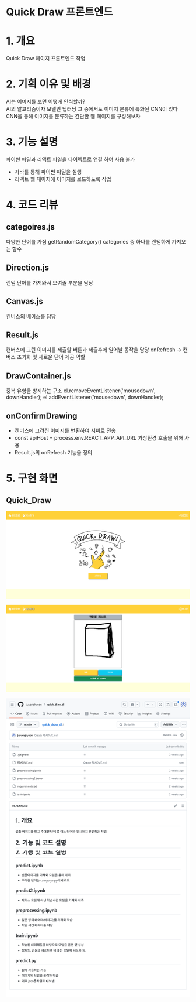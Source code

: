 # Quick Draw 프론트엔드

# 1. 개요
Quick Draw 페이지 프론트엔드 작업


# 2. 기획 이유 및 배경
AI는 이미지를 보면 어떻게 인식할까? <br>
AI의 알고리즘이자 모델인 딥러닝 그 중에서도 이미지 분류에 특화된 CNN이 있다 <br>
CNN을 통해 이미지를 분류하는 간단한 웹 페이지를 구성해보자


# 3. 기능 설명
파이썬 파일과 리액트 파일을 다이렉트로 연결 하여 사용 불가<br>
- 자바를 통해 파이썬 파일을 실행
- 리액트 웹 페이지에 이미지를 로드하도록 작업

# 4. 코드 리뷰
## categoires.js
다양한 단어를 가짐
getRandomCategory()
  categories 중 하나를 랜덤하게 가져오는 함수

## Direction.js
랜덤 단어를 가져와서 보여줄 부분을 담당

## Canvas.js
캔버스의 베이스를 담당

## Result.js
캔버스에 그린 이미지를 제출할 버튼과 제출후에 일어날 동작을 담당
onRefresh -> 캔버스 초기화 및 새로운 단어 제공 역할

## DrawContainer.js
중복 유형을 방지하는 구조
  el.removeEventListener('mousedown', downHandler);
  el.addEventListener('mousedown', downHandler);

## onConfirmDrawing
- 캔버스에 그려진 이미지를 변환하여 서버로 전송
- const apiHost = process.env.REACT_APP_API_URL 가상환경 호출을 위해 사용
- Result.js의 onRefresh 기능을 정의

# 5. 구현 화면

## Quick_Draw
![img_1.png](img_1.png)

![img_2.png](img_2.png)

![img_3.png](img_3.png)
